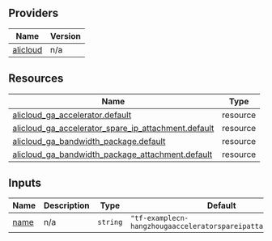 <!-- BEGIN_TF_DOCS -->
## Providers

| Name | Version |
|------|---------|
| <a name="provider_alicloud"></a> [alicloud](#provider\_alicloud) | n/a |

## Resources

| Name | Type |
|------|------|
| [alicloud_ga_accelerator.default](https://registry.terraform.io/providers/hashicorp/alicloud/latest/docs/resources/ga_accelerator) | resource |
| [alicloud_ga_accelerator_spare_ip_attachment.default](https://registry.terraform.io/providers/hashicorp/alicloud/latest/docs/resources/ga_accelerator_spare_ip_attachment) | resource |
| [alicloud_ga_bandwidth_package.default](https://registry.terraform.io/providers/hashicorp/alicloud/latest/docs/resources/ga_bandwidth_package) | resource |
| [alicloud_ga_bandwidth_package_attachment.default](https://registry.terraform.io/providers/hashicorp/alicloud/latest/docs/resources/ga_bandwidth_package_attachment) | resource |

## Inputs

| Name | Description | Type | Default | Required |
|------|-------------|------|---------|:--------:|
| <a name="input_name"></a> [name](#input\_name) | n/a | `string` | `"tf-examplecn-hangzhougaacceleratorspareipattachment57125"` | no |
<!-- END_TF_DOCS -->    